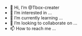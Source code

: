 - 👋 Hi, I’m @Tbox-creater
- 👀 I’m interested in ...
- 🌱 I’m currently learning ...
- 💞️ I’m looking to collaborate on ...
- 📫 How to reach me ...

<!---
Tbox-creater/Tbox-creater is a ✨ special ✨ repository because its `README.md` (this file) appears on your GitHub profile.
You can click the Preview link to take a look at your changes.
--->
